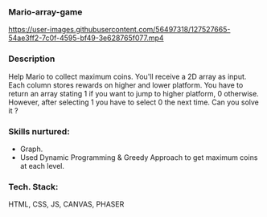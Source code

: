 ### Mario-array-game

https://user-images.githubusercontent.com/56497318/127527665-54ae3ff2-7c0f-4595-bf49-3e628765f077.mp4

### Description
Help Mario to collect maximum coins. You'll receive a 2D array as input. Each column stores rewards on higher and lower platform. You have to return an array stating 1 if you want to jump to higher platform, 0 otherwise. However, after selecting 1 you have to select 0 the next time. Can you solve it ?

### Skills nurtured:
  - Graph.
  - Used Dynamic Programming & Greedy Approach to get maximum coins at each level.

### Tech. Stack:
HTML, CSS, JS, CANVAS, PHASER
